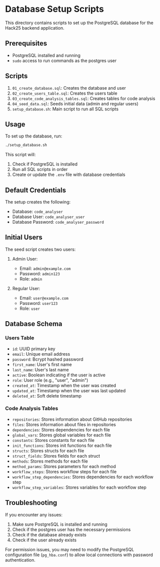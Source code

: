 # Database Setup Scripts

This directory contains scripts to set up the PostgreSQL database for the Hack25 backend application.

## Prerequisites

- PostgreSQL installed and running
- `sudo` access to run commands as the postgres user

## Scripts

1. `01_create_database.sql`: Creates the database and user
2. `02_create_users_table.sql`: Creates the users table
3. `03_create_code_analysis_tables.sql`: Creates tables for code analysis
4. `04_seed_data.sql`: Seeds initial data (admin and regular users)
5. `setup_database.sh`: Main script to run all SQL scripts

## Usage

To set up the database, run:

```bash
./setup_database.sh
```

This script will:
1. Check if PostgreSQL is installed
2. Run all SQL scripts in order
3. Create or update the `.env` file with database credentials

## Default Credentials

The setup creates the following:

- Database: `code_analyser`
- Database User: `code_analyser_user`
- Database Password: `code_analyser_password`

## Initial Users

The seed script creates two users:

1. Admin User:
   - Email: `admin@example.com`
   - Password: `admin123`
   - Role: `admin`

2. Regular User:
   - Email: `user@example.com`
   - Password: `user123`
   - Role: `user`

## Database Schema

### Users Table
- `id`: UUID primary key
- `email`: Unique email address
- `password`: Bcrypt hashed password
- `first_name`: User's first name
- `last_name`: User's last name
- `active`: Boolean indicating if the user is active
- `role`: User role (e.g., "user", "admin")
- `created_at`: Timestamp when the user was created
- `updated_at`: Timestamp when the user was last updated
- `deleted_at`: Soft delete timestamp

### Code Analysis Tables
- `repositories`: Stores information about GitHub repositories
- `files`: Stores information about files in repositories
- `dependencies`: Stores dependencies for each file
- `global_vars`: Stores global variables for each file
- `constants`: Stores constants for each file
- `init_functions`: Stores init functions for each file
- `structs`: Stores structs for each file
- `struct_fields`: Stores fields for each struct
- `methods`: Stores methods for each file
- `method_params`: Stores parameters for each method
- `workflow_steps`: Stores workflow steps for each file
- `workflow_step_dependencies`: Stores dependencies for each workflow step
- `workflow_step_variables`: Stores variables for each workflow step

## Troubleshooting

If you encounter any issues:

1. Make sure PostgreSQL is installed and running
2. Check if the postgres user has the necessary permissions
3. Check if the database already exists
4. Check if the user already exists

For permission issues, you may need to modify the PostgreSQL configuration file (`pg_hba.conf`) to allow local connections with password authentication.
